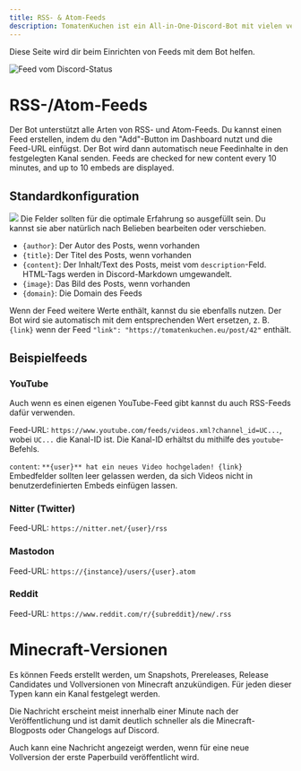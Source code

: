 ```yaml
---
title: RSS- & Atom-Feeds
description: TomatenKuchen ist ein All-in-One-Discord-Bot mit vielen verschiedenen Funktionen. Erklärt, wie RSS- und Atom-Feeds verwendet werden können
---
```


Diese Seite wird dir beim Einrichten von Feeds mit dem Bot helfen.

![Feed vom Discord-Status](/img/feed_example.png)

# RSS-/Atom-Feeds
Der Bot unterstützt alle Arten von RSS- und Atom-Feeds. Du kannst einen Feed erstellen, indem du den "Add"-Button im Dashboard nutzt und die Feed-URL einfügst.
Der Bot wird dann automatisch neue Feedinhalte in den festgelegten Kanal senden.
Feeds are checked for new content every 10 minutes, and up to 10 embeds are displayed.

## Standardkonfiguration
![](/img/rss_feeds_default.png)
Die Felder sollten für die optimale Erfahrung so ausgefüllt sein. Du kannst sie aber natürlich nach Belieben bearbeiten oder verschieben.

- `{author}`: Der Autor des Posts, wenn vorhanden
- `{title}`: Der Titel des Posts, wenn vorhanden
- `{content}`: Der Inhalt/Text des Posts, meist vom `description`-Feld. HTML-Tags werden in Discord-Markdown umgewandelt.
- `{image}`: Das Bild des Posts, wenn vorhanden
- `{domain}`: Die Domain des Feeds

Wenn der Feed weitere Werte enthält, kannst du sie ebenfalls nutzen. Der Bot wird sie automatisch mit dem entsprechenden Wert ersetzen, z. B. `{link}` wenn der Feed `"link": "https://tomatenkuchen.eu/post/42"` enthält.

## Beispielfeeds

### YouTube
Auch wenn es einen eigenen YouTube-Feed gibt kannst du auch RSS-Feeds dafür verwenden.

Feed-URL: `https://www.youtube.com/feeds/videos.xml?channel_id=UC...`, wobei `UC...` die Kanal-ID ist. Die Kanal-ID erhältst du mithilfe des `youtube`-Befehls.

`content`: `**{user}** hat ein neues Video hochgeladen! {link}`
Embedfelder sollten leer gelassen werden, da sich Videos nicht in benutzerdefinierten Embeds einfügen lassen.

### Nitter (Twitter)
Feed-URL: `https://nitter.net/{user}/rss`

### Mastodon
Feed-URL: `https://{instance}/users/{user}.atom`

### Reddit
Feed-URL: `https://www.reddit.com/r/{subreddit}/new/.rss`

# Minecraft-Versionen

Es können Feeds erstellt werden, um Snapshots, Prereleases, Release Candidates und Vollversionen von Minecraft anzukündigen. Für jeden dieser Typen kann ein Kanal festgelegt werden.

Die Nachricht erscheint meist innerhalb einer Minute nach der Veröffentlichung und ist damit deutlich schneller als die Minecraft-Blogposts oder Changelogs auf Discord.

Auch kann eine Nachricht angezeigt werden, wenn für eine neue Vollversion der erste Paperbuild veröffentlicht wird.
